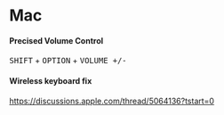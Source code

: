 # Mac

####  Precised Volume Control

<kbd>SHIFT</kbd> + <kbd>OPTION</kbd> + <kbd>VOLUME +/-</kbd>

#### Wireless keyboard fix

https://discussions.apple.com/thread/5064136?tstart=0
